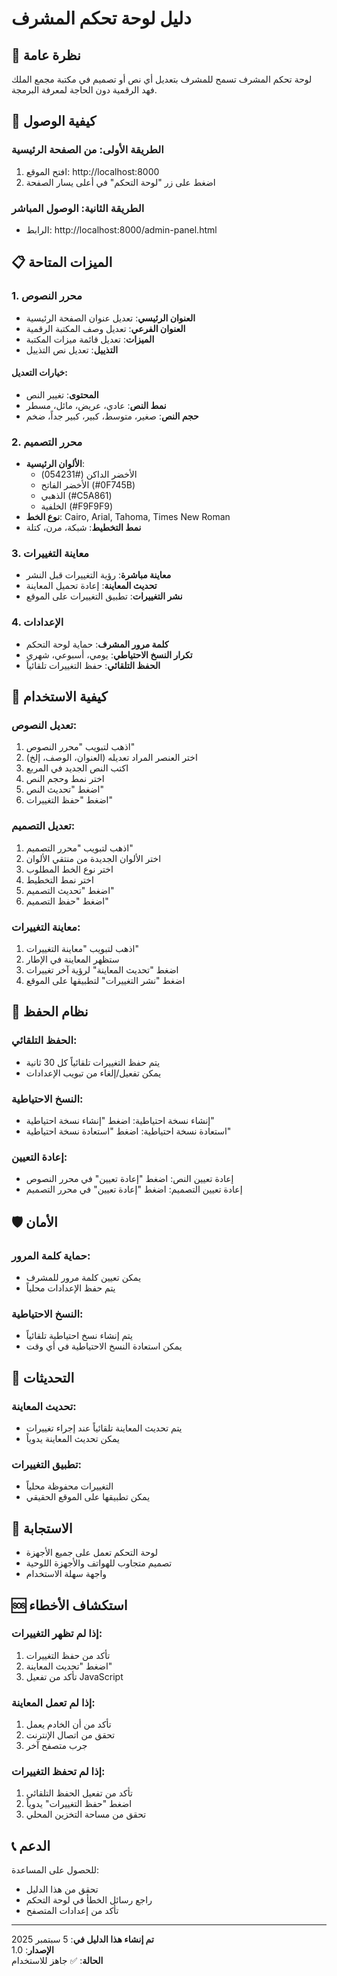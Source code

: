 # دليل لوحة تحكم المشرف

## 🎯 نظرة عامة

لوحة تحكم المشرف تسمح للمشرف بتعديل أي نص أو تصميم في مكتبة مجمع الملك فهد الرقمية دون الحاجة لمعرفة البرمجة.

## 🚀 كيفية الوصول

### الطريقة الأولى: من الصفحة الرئيسية
1. افتح الموقع: http://localhost:8000
2. اضغط على زر "لوحة التحكم" في أعلى يسار الصفحة

### الطريقة الثانية: الوصول المباشر
- الرابط: http://localhost:8000/admin-panel.html

## 📋 الميزات المتاحة

### 1. محرر النصوص
- **العنوان الرئيسي**: تعديل عنوان الصفحة الرئيسية
- **العنوان الفرعي**: تعديل وصف المكتبة الرقمية
- **الميزات**: تعديل قائمة ميزات المكتبة
- **التذييل**: تعديل نص التذييل

#### خيارات التعديل:
- **المحتوى**: تغيير النص
- **نمط النص**: عادي، عريض، مائل، مسطر
- **حجم النص**: صغير، متوسط، كبير، كبير جداً، ضخم

### 2. محرر التصميم
- **الألوان الرئيسية**:
  - الأخضر الداكن (#054231)
  - الأخضر الفاتح (#0F745B)
  - الذهبي (#C5A861)
  - الخلفية (#F9F9F9)
- **نوع الخط**: Cairo, Arial, Tahoma, Times New Roman
- **نمط التخطيط**: شبكة، مرن، كتلة

### 3. معاينة التغييرات
- **معاينة مباشرة**: رؤية التغييرات قبل النشر
- **تحديث المعاينة**: إعادة تحميل المعاينة
- **نشر التغييرات**: تطبيق التغييرات على الموقع

### 4. الإعدادات
- **كلمة مرور المشرف**: حماية لوحة التحكم
- **تكرار النسخ الاحتياطي**: يومي، أسبوعي، شهري
- **الحفظ التلقائي**: حفظ التغييرات تلقائياً

## 🔧 كيفية الاستخدام

### تعديل النصوص:
1. اذهب لتبويب "محرر النصوص"
2. اختر العنصر المراد تعديله (العنوان، الوصف، إلخ)
3. اكتب النص الجديد في المربع
4. اختر نمط وحجم النص
5. اضغط "تحديث النص"
6. اضغط "حفظ التغييرات"

### تعديل التصميم:
1. اذهب لتبويب "محرر التصميم"
2. اختر الألوان الجديدة من منتقي الألوان
3. اختر نوع الخط المطلوب
4. اختر نمط التخطيط
5. اضغط "تحديث التصميم"
6. اضغط "حفظ التصميم"

### معاينة التغييرات:
1. اذهب لتبويب "معاينة التغييرات"
2. ستظهر المعاينة في الإطار
3. اضغط "تحديث المعاينة" لرؤية آخر تغييرات
4. اضغط "نشر التغييرات" لتطبيقها على الموقع

## 💾 نظام الحفظ

### الحفظ التلقائي:
- يتم حفظ التغييرات تلقائياً كل 30 ثانية
- يمكن تفعيل/إلغاء من تبويب الإعدادات

### النسخ الاحتياطية:
- إنشاء نسخة احتياطية: اضغط "إنشاء نسخة احتياطية"
- استعادة نسخة احتياطية: اضغط "استعادة نسخة احتياطية"

### إعادة التعيين:
- إعادة تعيين النص: اضغط "إعادة تعيين" في محرر النصوص
- إعادة تعيين التصميم: اضغط "إعادة تعيين" في محرر التصميم

## 🛡️ الأمان

### حماية كلمة المرور:
- يمكن تعيين كلمة مرور للمشرف
- يتم حفظ الإعدادات محلياً

### النسخ الاحتياطية:
- يتم إنشاء نسخ احتياطية تلقائياً
- يمكن استعادة النسخ الاحتياطية في أي وقت

## 🔄 التحديثات

### تحديث المعاينة:
- يتم تحديث المعاينة تلقائياً عند إجراء تغييرات
- يمكن تحديث المعاينة يدوياً

### تطبيق التغييرات:
- التغييرات محفوظة محلياً
- يمكن تطبيقها على الموقع الحقيقي

## 📱 الاستجابة

- لوحة التحكم تعمل على جميع الأجهزة
- تصميم متجاوب للهواتف والأجهزة اللوحية
- واجهة سهلة الاستخدام

## 🆘 استكشاف الأخطاء

### إذا لم تظهر التغييرات:
1. تأكد من حفظ التغييرات
2. اضغط "تحديث المعاينة"
3. تأكد من تفعيل JavaScript

### إذا لم تعمل المعاينة:
1. تأكد من أن الخادم يعمل
2. تحقق من اتصال الإنترنت
3. جرب متصفح آخر

### إذا لم تحفظ التغييرات:
1. تأكد من تفعيل الحفظ التلقائي
2. اضغط "حفظ التغييرات" يدوياً
3. تحقق من مساحة التخزين المحلي

## 📞 الدعم

للحصول على المساعدة:
- تحقق من هذا الدليل
- راجع رسائل الخطأ في لوحة التحكم
- تأكد من إعدادات المتصفح

---
**تم إنشاء هذا الدليل في**: 5 سبتمبر 2025  
**الإصدار**: 1.0  
**الحالة**: ✅ جاهز للاستخدام
